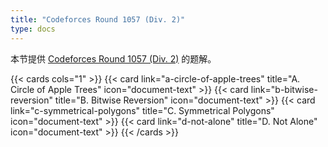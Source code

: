 ```yaml
---
title: "Codeforces Round 1057 (Div. 2)"
type: docs
---
```


本节提供 [Codeforces Round 1057 (Div. 2)](https://codeforces.com/contest/1992) 的题解。

{{< cards cols="1" >}}
  {{< card link="a-circle-of-apple-trees" title="A. Circle of Apple Trees" icon="document-text" >}}
  {{< card link="b-bitwise-reversion" title="B. Bitwise Reversion" icon="document-text" >}}
  {{< card link="c-symmetrical-polygons" title="C. Symmetrical Polygons" icon="document-text" >}}
  {{< card link="d-not-alone" title="D. Not Alone" icon="document-text" >}}
{{< /cards >}}

